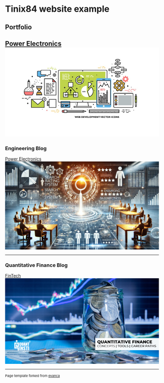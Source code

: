 # Tinix84 website example
## Portfolio
[Power Electronics](/sample_page)
<img src="images/web-developer-portfolio.jpg?raw=true"/>
---

### Engineering Blog

[Power Electronics](/power_page)
<img src="images/dummy_thumbnail.jpg?raw=true"/>

---

### Quantitative Finance Blog

[FinTech](/sample_page)
<img src="images/Introduction-to-quant-finance.png?raw=true"/>


---
<p style="font-size:11px">Page template forked from <a href="https://github.com/evanca/quick-portfolio">evanca</a></p>
<!-- Remove above link if you don't want to attibute -->
